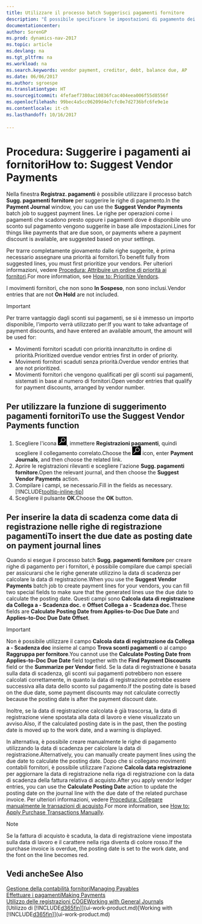 ```yaml
---
title: Utilizzare il processo batch Suggerisci pagamenti fornitore
description: "È possibile specificare le impostazioni di pagamento dei fornitori per ottenere suggerimenti o proposte per pagamenti in scadenza oppure per cui è disponibile uno sconto."
documentationcenter: 
author: SorenGP
ms.prod: dynamics-nav-2017
ms.topic: article
ms.devlang: na
ms.tgt_pltfrm: na
ms.workload: na
ms.search.keywords: vendor payment, creditor, debt, balance due, AP
ms.date: 06/06/2017
ms.author: sgroespe
ms.translationtype: HT
ms.sourcegitcommit: 4fefaef7380ac10836fcac404eea006f55d8556f
ms.openlocfilehash: 99bec4a5cc06209d4e7cfc0e7d2736bfc6fe9e1e
ms.contentlocale: it-ch
ms.lasthandoff: 10/16/2017

---
```

# <a name="how-to-suggest-vendor-payments"></a><span data-ttu-id="63668-103">Procedura: Suggerire i pagamenti ai fornitori</span><span class="sxs-lookup"><span data-stu-id="63668-103">How to: Suggest Vendor Payments</span></span>
<span data-ttu-id="63668-104">Nella finestra **Registraz. pagamenti** è possibile utilizzare il processo batch **Sugg. pagamenti fornitore** per suggerire le righe di pagamento.</span><span class="sxs-lookup"><span data-stu-id="63668-104">In the **Payment Journal** window, you can use the **Suggest Vendor Payments** batch job to suggest payment lines.</span></span> <span data-ttu-id="63668-105">Le righe per operazioni come i pagamenti che scadono presto oppure i pagamenti dove è disponibile uno sconto sul pagamento vengono suggerite in base alle impostazioni.</span><span class="sxs-lookup"><span data-stu-id="63668-105">Lines for things like payments that are due soon, or payments where a payment discount is available, are suggested based on your settings.</span></span>

<span data-ttu-id="63668-106">Per trarre completamente giovamento dalle righe suggerite, è prima necessario assegnare una priorità ai fornitori.</span><span class="sxs-lookup"><span data-stu-id="63668-106">To benefit fully from suggested lines, you must first prioritize your vendors.</span></span> <span data-ttu-id="63668-107">Per ulteriori informazioni, vedere [Procedura: Attribuire un ordine di priorità ai fornitori](purchasing-how-prioritize-vendors.md).</span><span class="sxs-lookup"><span data-stu-id="63668-107">For more information, see [How to: Prioritize Vendors](purchasing-how-prioritize-vendors.md).</span></span>  

<span data-ttu-id="63668-108">I movimenti fornitori, che non sono **In Sospeso**, non sono inclusi.</span><span class="sxs-lookup"><span data-stu-id="63668-108">Vendor entries that are not **On Hold** are not included.</span></span>  

> [!IMPORTANT]  
>   <span data-ttu-id="63668-109">Per trarre vantaggio dagli sconti sui pagamenti, se si è immesso un importo disponibile, l'importo verrà utilizzato per:</span><span class="sxs-lookup"><span data-stu-id="63668-109">If you want to take advantage of payment discounts, and have entered an available amount, the amount will be used for:</span></span>  

* <span data-ttu-id="63668-110">Movimenti fornitori scaduti con priorità innanzitutto in ordine di priorità.</span><span class="sxs-lookup"><span data-stu-id="63668-110">Prioritized overdue vendor entries first in order of priority.</span></span>  
* <span data-ttu-id="63668-111">Movimenti fornitori scaduti senza priorità.</span><span class="sxs-lookup"><span data-stu-id="63668-111">Overdue vendor entries that are not prioritized.</span></span>  
* <span data-ttu-id="63668-112">Movimenti fornitori che vengono qualificati per gli sconti sui pagamenti, sistemati in base al numero di fornitori.</span><span class="sxs-lookup"><span data-stu-id="63668-112">Open vendor entries that qualify for payment discounts, arranged by vendor number.</span></span>  

## <a name="to-use-the-suggest-vendor-payments-function"></a><span data-ttu-id="63668-113">Per utilizzare la funzione di suggerimento pagamenti fornitori</span><span class="sxs-lookup"><span data-stu-id="63668-113">To use the Suggest Vendor Payments function</span></span>
1. <span data-ttu-id="63668-114">Scegliere l'icona ![Cerca pagina o report](media/ui-search/search_small.png "icona Cerca pagina o report"), immettere **Registrazioni pagamenti**, quindi scegliere il collegamento correlato.</span><span class="sxs-lookup"><span data-stu-id="63668-114">Choose the ![Search for Page or Report](media/ui-search/search_small.png "Search for Page or Report icon") icon, enter **Payment Journals**, and then choose the related link.</span></span>  
2. <span data-ttu-id="63668-115">Aprire le registrazioni rilevanti e scegliere l'azione **Sugg. pagamenti fornitore**.</span><span class="sxs-lookup"><span data-stu-id="63668-115">Open the relevant journal, and then choose the **Suggest Vendor Payments** action.</span></span>  
3. <span data-ttu-id="63668-116">Compilare i campi, se necessario.</span><span class="sxs-lookup"><span data-stu-id="63668-116">Fill in the fields as necessary.</span></span> [!INCLUDE[tooltip-inline-tip](includes/tooltip-inline-tip_md.md)]  
4. <span data-ttu-id="63668-117">Scegliere il pulsante **OK**.</span><span class="sxs-lookup"><span data-stu-id="63668-117">Choose the **OK** button.</span></span>  

## <a name="to-insert-the-due-date-as-posting-date-on-payment-journal-lines"></a><span data-ttu-id="63668-118">Per inserire la data di scadenza come data di registrazione nelle righe di registrazione pagamenti</span><span class="sxs-lookup"><span data-stu-id="63668-118">To insert the due date as posting date on payment journal lines</span></span>
<span data-ttu-id="63668-119">Quando si esegue il processo batch **Sugg. pagamenti fornitore** per creare righe di pagamento per i fornitori, è possibile compilare due campi speciali per assicurarsi che le righe generate utilizzino la data di scadenza per calcolare la data di registrazione.</span><span class="sxs-lookup"><span data-stu-id="63668-119">When you use the **Suggest Vendor Payments** batch job to create payment lines for your vendors, you can fill two special fields to make sure that the generated lines use the due date to calculate the posting date.</span></span> <span data-ttu-id="63668-120">Questi campi sono **Calcola data di registrazione da Collega a - Scadenza doc.** e **Offset Collega a - Scadenza doc.**</span><span class="sxs-lookup"><span data-stu-id="63668-120">These fields are **Calculate Posting Date from Applies-to-Doc Due Date** and **Applies-to-Doc Due Date Offset**.</span></span>  

> [!IMPORTANT]  
>   <span data-ttu-id="63668-121">Non è possibile utilizzare il campo **Calcola data di registrazione da Collega a - Scadenza doc** insieme al campo **Trova sconti pagamenti** o al campo **Raggruppa per fornitore**.</span><span class="sxs-lookup"><span data-stu-id="63668-121">You cannot use the **Calculate Posting Date from Applies-to-Doc Due Date** field together with the **Find Payment Discounts** field or the **Summarize per Vendor** field.</span></span> <span data-ttu-id="63668-122">Se la data di registrazione è basata sulla data di scadenza, gli sconti sui pagamenti potrebbero non essere calcolati correttamente, in quanto la data di registrazione potrebbe essere successiva alla data dello sconto sul pagamento.</span><span class="sxs-lookup"><span data-stu-id="63668-122">If the posting date is based on the due date, some payment discounts may not calculate correctly because the posting date is after the payment discount date.</span></span>  

<span data-ttu-id="63668-123">Inoltre, se la data di registrazione calcolata è già trascorsa, la data di registrazione viene spostata alla data di lavoro e viene visualizzato un avviso.</span><span class="sxs-lookup"><span data-stu-id="63668-123">Also, if the calculated posting date is in the past, then the posting date is moved up to the work date, and a warning is displayed.</span></span>  

<span data-ttu-id="63668-124">In alternativa, è possibile creare manualmente le righe di pagamento utilizzando la data di scadenza per calcolare la data di registrazione.</span><span class="sxs-lookup"><span data-stu-id="63668-124">Alternatively, you can manually create payment lines using the due date to calculate the posting date.</span></span> <span data-ttu-id="63668-125">Dopo che si collegano movimenti contabili fornitori, è possibile utilizzare l'azione **Calcola data registrazione** per aggiornare la data di registrazione nella riga di registrazione con la data di scadenza della fattura relativa di acquisto.</span><span class="sxs-lookup"><span data-stu-id="63668-125">After you apply vendor ledger entries, you can use the **Calculate Posting Date** action to update the posting date on the journal line with the due date of the related purchase invoice.</span></span> <span data-ttu-id="63668-126">Per ulteriori informazioni, vedere [Procedura: Collegare manualmente le transazioni di acquisto](payables-how-apply-purchase-transactions-manually.md).</span><span class="sxs-lookup"><span data-stu-id="63668-126">For more information, see [How to: Apply Purchase Transactions Manually](payables-how-apply-purchase-transactions-manually.md).</span></span>  

> [!NOTE]  
>   <span data-ttu-id="63668-127">Se la fattura di acquisto è scaduta, la data di registrazione viene impostata sulla data di lavoro e il carattere nella riga diventa di colore rosso.</span><span class="sxs-lookup"><span data-stu-id="63668-127">If the purchase invoice is overdue, the posting date is set to the work date, and the font on the line becomes red.</span></span>  

## <a name="see-also"></a><span data-ttu-id="63668-128">Vedi anche</span><span class="sxs-lookup"><span data-stu-id="63668-128">See Also</span></span>
[<span data-ttu-id="63668-129">Gestione della contabilità fornitori</span><span class="sxs-lookup"><span data-stu-id="63668-129">Managing Payables</span></span>](payables-manage-payables.md)  
[<span data-ttu-id="63668-130">Effettuare i pagamenti</span><span class="sxs-lookup"><span data-stu-id="63668-130">Making Payments</span></span>](payables-make-payments.md)  
[<span data-ttu-id="63668-131">Utilizzo delle registrazioni COGE</span><span class="sxs-lookup"><span data-stu-id="63668-131">Working with General Journals</span></span>](ui-work-general-journals.md)  
<span data-ttu-id="63668-132">[Utilizzo di [!INCLUDE[d365fin](includes/d365fin_md.md)]](ui-work-product.md)</span><span class="sxs-lookup"><span data-stu-id="63668-132">[Working with [!INCLUDE[d365fin](includes/d365fin_md.md)]](ui-work-product.md)</span></span>  

